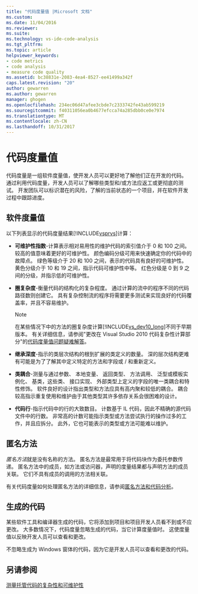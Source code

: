 ```yaml
---
title: "代码度量值 |Microsoft 文档"
ms.custom: 
ms.date: 11/04/2016
ms.reviewer: 
ms.suite: 
ms.technology: vs-ide-code-analysis
ms.tgt_pltfrm: 
ms.topic: article
helpviewer_keywords:
- code metrics
- code analysis
- measure code quality
ms.assetid: bc38831e-2083-4ea4-8527-ee41499a342f
caps.latest.revision: "20"
author: gewarren
ms.author: gewarren
manager: ghogen
ms.openlocfilehash: 234ec06d47afee3cbde7c2333742fe43ab599219
ms.sourcegitcommit: f40311056ea0b4677efcca74a285dbb0ce0e7974
ms.translationtype: MT
ms.contentlocale: zh-CN
ms.lasthandoff: 10/31/2017
---
```

# <a name="code-metrics-values"></a>代码度量值
代码度量是一组软件度量值，使开发人员可以更好地了解他们正在开发的代码。 通过利用代码度量，开发人员可以了解哪些类型和/或方法应返工或更彻底的测试。 开发团队可以标识潜在的风险，了解的当前状态的一个项目，并在软件开发过程中跟踪进度。  
  
## <a name="software-measurements"></a>软件度量值  
 以下列表显示的代码度量结果[!INCLUDE[vsprvs](../code-quality/includes/vsprvs_md.md)]计算：  
  
-   **可维护性指数**-计算表示相对易用性的维护代码的索引值介于 0 和 100 之间。 较高的值意味着更好的可维护性。 颜色编码分级可用来快速确定你的代码中的故障点。 绿色等级介于 20 和 100 之间，表示的代码具有良好的可维护性。 黄色分级介于 10 和 19 之间，指示代码可维护性中等。 红色分级是 0 到 9 之间的分级，并指示低的可维护性。  
  
-   **圈复杂度**-衡量代码的结构化的复杂程度。 通过计算的流中的程序不同的代码路径数则创建它。 具有复杂控制流的程序将需要更多测试来实现良好的代码覆盖率，并且不容易维护。  
  
    > [!NOTE]
    >  在某些情况下中的方法的圈复杂度计算[!INCLUDE[vs_dev10_long](../code-quality/includes/vs_dev10_long_md.md)]不同于早期版本。 有关详细信息，请参阅"更改在 Visual Studio 2010 代码复杂性计算部分"的[代码度量值问题疑难解答](../code-quality/troubleshooting-code-metrics-issues.md)。  
  
-   **继承深度**-指示的类层次结构的根到扩展的类定义的数量。 深的层次结构更难有可能是为了了解其中定义特定的方法和字段或 / 和重新定义。  
  
-   **类耦合**-测量与通过参数、 本地变量、 返回类型、 方法调用、 泛型或模板实例化、 基类，这些类、 接口实现、 外部类型上定义的字段的唯一类耦合和特性修饰。 软件良好的设计指出类型和方法应具有高内聚和较低的耦合。 耦合较高指示重复使用和维护由于其他类型其许多依存关系会很困难的设计。  
  
-   **代码行**-指示代码中的行的大致数目。 计数基于 IL 代码，因此不精确的源代码文件中的行数。 非常高的计数可能指示类型或方法尝试执行的操作过多的工作，并且应拆分。 此外，它也可能表示的类型或方法可能难以维护。  
  
## <a name="anonymous-methods"></a>匿名方法  
 *匿名方法*就是没有名称的方法。 匿名方法是最常用于将代码块作为委托参数传递。 匿名方法中的成员，如方法或访问器，声明的度量结果都与声明方法的成员关联。 它们不具有成员的调用的方法相关联。  
  
 有关代码度量如何处理匿名方法的详细信息，请参阅[匿名方法和代码分析](../code-quality/anonymous-methods-and-code-analysis.md)。  
  
## <a name="generated-code"></a>生成的代码  
 某些软件工具和编译器生成的代码，它将添加到项目和项目开发人员看不到或不应更改。 大多数情况下，代码度量忽略生成的代码，当它计算度量值时。 这使度量值以反映开发人员可以查看和更改。  
  
 不忽略生成为 Windows 窗体的代码，因为它是开发人员可以查看和更改的代码。  
  
## <a name="see-also"></a>另请参阅  
 [测量托管代码的复杂性和可维护性](../code-quality/measuring-complexity-and-maintainability-of-managed-code.md)